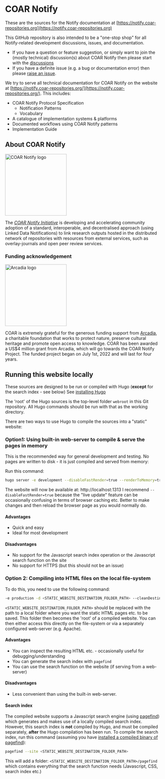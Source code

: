 # COAR Notify

These are the sources for the Notify documentation at [https://notify.coar-repositories.org](https://notify.coar-repositories.org)

This GitHub repository is also intended to be a "one-stop shop" for all Notify-related development discussions, issues, and documentation.

- If you have a question or feature suggestion, or simply want to join the (mostly technical) discussion(s) about COAR Notify then please start with the [discussions](https://github.com/coar-notify/notify.coar-repositories.org/discussions)
- If you have a definite issue (e.g. a bug or documentation error) then please [raise an issue](https://github.com/coar-notify/notify.coar-repositories.org/issues/new/choose).

We try to serve all technical documentation for COAR Notify on the website at [https://notify.coar-repositories.org/](https://notify.coar-repositories.org/). This includes:
- COAR Notify Protocol Specification
  - Notification Patterns
  - Vocabulary
- A catalogue of implementation systems & platforms
- Documented workflows using COAR Notify patterns
- Implementation Guide

## About COAR Notify
<img src="notify_logo.png" alt="COAR Notify logo" width="200"/>

The [*COAR Notify Initiative*](https://www.coar-repositories.org/notify/) is developing and accelerating community adoption of a standard, interoperable, and decentralised approach (using Linked Data Notifications) to link research outputs hosted in the distributed network of repositories with resources from external services, such as overlay-journals and open peer review services.

### Funding acknowledgement
<img src="arcadia_logo.jpg" alt="Arcadia logo" width="200"/>

COAR is extremely grateful for the generous funding support from [Arcadia](https://www.arcadiafund.org.uk), a charitable foundation that works to protect nature, preserve cultural heritage and promote open access to knowledge. COAR has been awarded a US$4 million grant from Arcadia, which will go towards the COAR Notify Project. The funded project began on July 1st, 2022 and will last for four years.

## Running this website locally
These sources are designed to be run or compiled with Hugo (**except** for the search index - see below)
See [installing Hugo](https://gohugo.io/getting-started/installing/)

The 'root' of the Hugo sources is the top-level folder `webroot` in this Git repository. All Hugo commands should be run with that as the working directory.

There are two ways to use Hugo to compile the sources into a "static" website:

### Option1: Using built-in web-server to compile & serve the pages in memory
This is the recommended way for general development and testing. No pages are written to disk - it is just compiled and served from memory:

Run this command:
```bash
hugo server -e development --disableFastRender=true --renderToMemory=true
```

The website will now be available at: http://localhost:1313
I recommend `--disableFastRender=true` because the "live update" feature can be occasionally confusing in terms of browser caching etc. Better to make changes and then reload the browser page as you would normally do.

#### Advantages
- Quick and easy
- Ideal for most development

#### Disadvantages
- No support for the Javascript search index operation or the Javascript search function on the site
- No support for HTTPS (but this should not be an issue)

### Option 2: Compiling into HTML files on the local file-system
To do this, you need to use the following command:
```bash
-e production -d <STATIC_WEBSITE_DESTINATION_FOLDER_PATH> --cleanDestinationDir
```

`<STATIC_WEBSITE_DESTINATION_FOLDER_PATH>` should be replaced with the path to a local folder where you want the static HTML pages etc. to be saved. This folder then becomes the 'root' of a compiled website. You can then either access this directly on the file-system or via a separately configured web-server (e.g. Apache).

#### Advantages
- You can inspect the resulting HTML etc. - occasionally useful for debugging/understanding
- You can generate the search index with `pagefind`
- You can use the search function on the website (if serving from a web-server)

#### Disadvantages
- Less convenient than using the built-in web-server.

#### Search index
The compiled website supports a Javascript search engine (using [pagefind](https://pagefind.app)) which generates and makes use of a locally compiled search index. However, this search index is **not** compiled by Hugo, and must be compiled separately, **after** the Hugo compilation has been run. To compile the search index, run this command (assuming you have [installed a compiled binary of pagefind](https://pagefind.app/docs/installation/)):
```bash
pagefind --site <STATIC_WEBSITE_DESTINATION_FOLDER_PATH>
```
This will add a folder: `<STATIC_WEBSITE_DESTINATION_FOLDER_PATH>/pagefind` which contains everything that the search function needs (Javascript, CSS, search index etc.)
